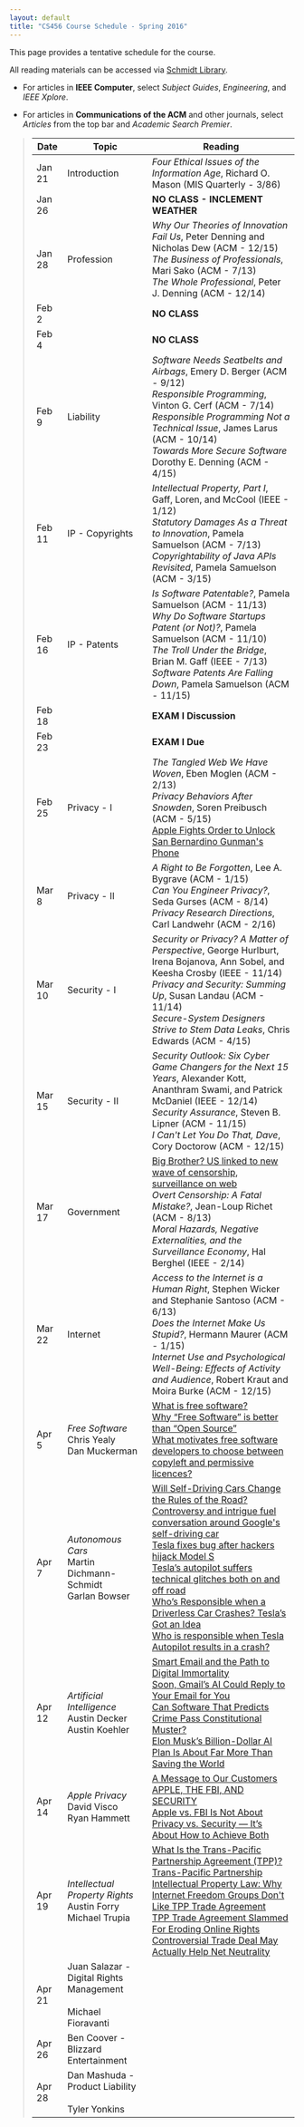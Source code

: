```yaml
---
layout: default
title: "CS456 Course Schedule - Spring 2016"
---
```


This page provides a tentative schedule for the course.

All reading materials can be accessed via [Schmidt Library](http://library.ycp.edu/home).

-   For articles in **IEEE Computer**, select *Subject Guides*, *Engineering*, and *IEEE Xplore*.

-   For articles in **Communications of the ACM** and other journals, select *Articles* from the top bar and *Academic Search Premier*.


>  Date   |      Topic      |                                    Reading                                             |
> ------- | --------------  | -------------------------------------------------------------------------------------- |
> Jan 21  | Introduction    | *Four Ethical Issues of the Information Age*, Richard O. Mason (MIS Quarterly - 3/86)  |
> Jan 26  |                 | **NO CLASS - INCLEMENT WEATHER** |
> Jan 28  | Profession      | *Why Our Theories of Innovation Fail Us*, Peter Denning and Nicholas Dew (ACM - 12/15) <br /> *The Business of Professionals*, Mari Sako (ACM - 7/13) <br /> *The Whole Professional*, Peter J. Denning (ACM - 12/14) |
> Feb 2   |                 | **NO CLASS** |
> Feb 4   |                 | **NO CLASS** |
> Feb 9   | Liability       | *Software Needs Seatbelts and Airbags*, Emery D. Berger (ACM - 9/12) <br /> *Responsible Programming*, Vinton G. Cerf (ACM - 7/14) <br /> *Responsible Programming Not a Technical Issue*, James Larus (ACM - 10/14) <br /> *Towards More Secure Software* Dorothy E. Denning (ACM - 4/15) |
> Feb 11  | IP - Copyrights | *Intellectual Property, Part I*, Gaff, Loren, and McCool (IEEE - 1/12) <br /> *Statutory Damages As a Threat to Innovation*, Pamela Samuelson (ACM - 7/13) <br /> *Copyrightability of Java APIs Revisited*, Pamela Samuelson (ACM - 3/15) |
> Feb 16  | IP - Patents    | *Is Software Patentable?*, Pamela Samuelson (ACM - 11/13) <br /> *Why Do Software Startups Patent (or Not)?*, Pamela Samuelson (ACM - 11/10) <br/> *The Troll Under the Bridge*, Brian M. Gaff (IEEE - 7/13) <br /> *Software Patents Are Falling Down*, Pamela Samuelson (ACM - 11/15) |
> Feb 18  |                 | **EXAM I Discussion** |
> Feb 23  |                 | **EXAM I Due** |
> Feb 25  | Privacy - I     | *The Tangled Web We Have Woven*, Eben Moglen (ACM - 2/13) <br /> *Privacy Behaviors After Snowden*, Soren Preibusch (ACM - 5/15) <br /> [Apple Fights Order to Unlock San Bernardino Gunman's Phone](http://www.nytimes.com/2016/02/18/technology/apple-timothy-cook-fbi-san-bernardino.html?_r=0) | 
> Mar 8   | Privacy - II    | *A Right to Be Forgotten*, Lee A. Bygrave (ACM - 1/15) <br /> *Can You Engineer Privacy?*, Seda Gurses (ACM - 8/14) <br /> *Privacy Research Directions*, Carl Landwehr (ACM - 2/16) | 
> Mar 10  | Security - I    | *Security or Privacy? A Matter of Perspective*, George Hurlburt, Irena Bojanova, Ann Sobel, and Keesha Crosby (IEEE - 11/14) <br /> *Privacy and Security: Summing Up*, Susan Landau (ACM - 11/14) <br /> *Secure-System Designers Strive to Stem Data Leaks*, Chris Edwards (ACM - 4/15) |
> Mar 15  | Security - II   | *Security Outlook: Six Cyber Game Changers for the Next 15 Years*, Alexander Kott, Ananthram Swami, and Patrick McDaniel (IEEE - 12/14) <br /> *Security Assurance*, Steven B. Lipner (ACM - 11/15) <br /> *I Can't Let You Do That, Dave*, Cory Doctorow (ACM - 12/15)|  
> Mar 17  | Government      | [Big Brother? US linked to new wave of censorship, surveillance on web](http://www.foxnews.com/tech/2013/02/27/special-report-surveillance-and-censorship-america/) <br /> *Overt Censorship: A Fatal Mistake?*, Jean-Loup Richet (ACM - 8/13) <br /> *Moral Hazards, Negative Externalities, and the Surveillance Economy*, Hal Berghel (IEEE - 2/14)|  
> Mar 22  | Internet        | *Access to the Internet is a Human Right*, Stephen Wicker and Stephanie Santoso (ACM - 6/13) <br /> *Does the Internet Make Us Stupid?*, Hermann Maurer (ACM - 1/15)  <br /> *Internet Use and Psychological Well-Being: Effects of Activity and Audience*, Robert Kraut and Moira Burke (ACM - 12/15) |  
> Apr 5   | *Free Software* <br /> Chris Yealy <br /> Dan Muckerman | [What is free software?](https://www.gnu.org/philosophy/free-sw.en.html) <br /> [Why “Free Software” is better than “Open Source”](https://www.gnu.org/philosophy/free-software-for-freedom.en.html) <br /> [What motivates free software developers to choose between copyleft and permissive licences?](https://opensource.com/law/13/8/motivation-free-software-licensing) |  
> Apr 7   | *Autonomous Cars* <br /> Martin Dichmann-Schmidt<br /> Garlan Bowser | [Will Self-Driving Cars Change the Rules of the Road?](http://ideas.time.com/2013/01/14/will-self-driving-cars-change-the-rules-of-the-road/) <br /> [Controversy and intrigue fuel conversation around Google's self-driving car](https://www.proopinion.com/en/blog/controversy-and-intrigue-fuel-conversation-around-googles-selfdriving-car) <br /> [Tesla fixes bug after hackers hijack Model S](http://money.cnn.com/2015/08/06/technology/tesla-hack/) <br /> [Tesla’s autopilot suffers technical glitches both on and off road](http://glitch.news/2015-10-22-teslas-autopilot-suffers-technical-glitches-both-on-and-off-road.html) <br /> [Who’s Responsible when a Driverless Car Crashes? Tesla’s Got an Idea](http://www.wsj.com/articles/tesla-electric-cars-soon-to-sport-autopilot-functions-such-as-passing-other-vehicles-1431532720) <br /> [Who is responsible when Tesla Autopilot results in a crash?](http://www.teslarati.com/responsible-tesla-autopilot-crash-accidents/) |  
> Apr 12  | *Artificial Intelligence* <br /> Austin Decker <br /> Austin Koehler | [Smart Email and the Path to Digital Immortality](http://www.technewsworld.com/story/83079.html) <br /> [Soon, Gmail’s AI Could Reply to Your Email for You](http://www.wired.com/2015/11/google-is-using-ai-to-create-automatic-replies-in-gmail/) <br /> [Can Software That Predicts Crime Pass Constitutional Muster?](http://www.npr.org/2013/07/26/205835674/can-software-that-predicts-crime-pass-constitutional-muster) <br /> [Elon Musk’s Billion-Dollar AI Plan Is About Far More Than Saving the World](http://www.wired.com/2015/12/elon-musks-billion-dollar-ai-plan-is-about-far-more-than-saving-the-world/) |  
> Apr 14  | *Apple Privacy* <br /> David Visco <br /> Ryan Hammett | [A Message to Our Customers](http://www.apple.com/customer-letter/) <br /> [APPLE, THE FBI, AND SECURITY](https://stratechery.com/2016/apple-the-fbi-and-security/) <br /> [Apple vs. FBI Is Not About Privacy vs. Security — It’s About How to Achieve Both](http://www.huffingtonpost.com/admiral-jim-stavridis-ret/apple-fbi-privacy-security_b_9404314.html)|  
> Apr 19  | *Intellectual Property Rights* <br /> Austin Forry <br /> Michael Trupia | [What Is the Trans-Pacific Partnership Agreement (TPP)?](https://www.eff.org/issues/tpp) <br /> [Trans-Pacific Partnership Intellectual Property Law: Why Internet Freedom Groups Don't Like TPP Trade Agreement](http://www.ibtimes.com/trans-pacific-partnership-intellectual-property-law-why-internet-freedom-groups-dont-2171936) <br /> [TPP Trade Agreement Slammed For Eroding Online Rights](http://techcrunch.com/2015/11/05/tpp-vs-privacy/) <br /> [Controversial Trade Deal May Actually Help Net Neutrality](http://www.wired.com/2015/11/tpp-net-neutrality/)|  
> Apr 21  | Juan Salazar - Digital Rights Management <br /> <br /> Michael Fioravanti | |  
> Apr 26  | Ben Coover - Blizzard Entertainment | |  
> Apr 28  | Dan Mashuda - Product Liability <br /> <br /> Tyler Yonkins | |  
















<!--
> Jan 27  | Profession      | *The Tears of Donald Knuth*, Thomas Haigh (ACM - 1/15) <br /> *The Business of Professionals*, Mari Sako (ACM - 7/13) <br /> *The Whole Professional*, Peter J. Denning (ACM - 12/14) |
> Jan 29  | Liability       | *Software Needs Seatbelts and Airbags*, Emery D. Berger (ACM - 9/12) <br /> *Responsible Programming*, Vinton G. Cerf (ACM - 7/14) <br /> *Responsible Programming Not a Technical Issue*, James Larus (ACM - 10/14) <br /> *Finding More Than One Worm in the Apple* Mike Bland (ACM - 7/14) |
> Feb 3   | IP - Copyrights | *Intellectual Property, Part I*, Gaff, Loren, and McCool (IEEE - 1/12) <br /> *Oracle v. Google: Are APIs Copyrightable?*, Pamela Samuelson (ACM - 11/12) <br /> *Statutory Damages As a Threat to Innovation*, Pamela Samuelson (ACM - 7/13) |
> Feb 5   | IP - Patents    | *Is Software Patentable?*, Pamela Samuelson (ACM - 11/13) <br /> *Why Do Software Startups Patent (or Not)?*, Pamela Samuelson (ACM - 11/10) <br/> *The Troll Under the Bridge*, Brian M. Gaff (IEEE - 7/13) <br /> *Supreme Court IP Update*, Brian M. Gaff (IEEE - 7/14) |
> Feb 17  | Privacy - I     | *The Tangled Web We Have Woven*, Eben Moglen (ACM - 2/13) <br /> *Data Brokers Are Watching You*, Gary Anthes (ACM - 1/15) <br/> *Big Data's End Run Around Procedural Privacy Protections*, Solon Barocas and Helen Nissenbaum (ACM - 11/14) | 
> Feb 24  | Privacy - II    | *A Right to Be Forgotten*, Lee A. Bygrave (ACM - 1/15) <br /> *Can You Engineer Privacy?*, Seda Gurses (ACM - 8/14) | 
> Mar 10  | Security - I    | *Security or Privacy? A Matter of Perspective*, George Hurlburt, Irena Bojanova, Ann Sobel, and Keesha Crosby (IEEE - 11/14) <br /> *Risky Business*, Leah Hoffman (ACM - 11/11) <br /> *Privacy and Security: Summing Up*, Susan Landau (ACM - 11/14)
> Mar 12  | Security - II   | *Preventing Heartbleed*, David A. Wheeler (IEEE - 11/14) <br /> *Security Collapse in the HTTPS Market*, Axel Arnbak, Hadi Asghari, Michel Van Eeten, and Nico Van Eijk (ACM - 10/14) <br /> *Security Outlook: Six Cyber Game Changers for the Next 15 Years*, Alexander Kott, Ananthram Swami, and Patrick McDaniel (IEEE - 12/14)|  
> Mar 17  | Government      | [Big Brother? US linked to new wave of censorship, surveillance on web](http://www.foxnews.com/tech/2013/02/27/special-report-surveillance-and-censorship-america/) <br /> *Overt Censorship: A Fatal Mistake?*, Jean-Loup Richet (ACM - 8/13) <br /> *Moral Hazards, Negative Externalities, and the Surveillance Economy*, Hal Berghel (IEEE - 2/14)|  
> Mar 24  | Internet        | *Living in a Digital World*, Samuel Greengard (ACM - 10/11) <br /> *Access to the Internet is a Human Right*, Stephen Wicker and Stephanie Santoso (ACM - 6/13) <br /> *Does the Internet Make Us Stupid?*, Hermann Maurer (ACM - 1/15)|  
> Apr 7   | Shane Bonner - Piracy <br /> <br /> Nick Lay - Encryption | *Can Online Piracy Be Stopped By Laws?*, Pamela Samuelson (ACM - 7/12) <br /> *What Happened to Video Game Piracy?*, Ben Depoorter (ACM - 5/14) <br /> [The Pentagon Gets ‘NSA Proof’ Phones](http://pjmedia.com/tatler/2015/04/01/the-pentagon-gets-nsa-proof-phones/) <br /> [The FBI used to recommend encryption. Now they want to ban it](http://www.theguardian.com/commentisfree/2015/mar/28/the-fbi-used-to-recommend-encryption-now-they-want-to-ban-it)|  
> Apr 9   | Mike Marsh - Net Neutrality | [A Consumer-Welfare Approach to Network Neutrality Regulation of the Internet](http://jcle.oxfordjournals.org/content/2/3/349.short) <br /> [The Solution to the F.C.C.’s Net-Neutrality Problems](http://www.newyorker.com/tech/elements/the-solution-to-the-f-c-c-s-net-neutrality-problems) <br /> [Net Neutrality Rules: Still a Threat to Internet Freedom](http://www.heritage.org/research/reports/2014/02/net-neutrality-rules-still-a-threat-to-internet-freedom)|  
> Apr 14   | Anthony Oduyebo - Ethical Hacking <br /> <br /> Aaron Roth - Hacktivists | [Ethical Hacking: Understanding the Benefits, Goals and Disadvantages](http://www.brighthub.com/internet/security-privacy/articles/77412.aspx) <br /> [IST researchers examine role of ‘white hat’ hackers in cyber warfare](http://news.psu.edu/story/341564/2015/01/21/research/ist-researchers-examine-role-‘white-hat’-hackers-cyber-warfare) <br /> *The Hacktivists*, Joe Dysart (ABA Journal - 12/11) <br /> *Hacktivists For Democracy*, Sophie McBain (New Statesman - 4/14) <br /> *Hacktivist Attacks Grow, Get Political*, Byron Acohido (USA Today - 7/25/12)|  
> Apr 16   | Sam Hamor - Github IP <br /> <br /> Hieu Dao - IP Patents | [Copyright Infringement and Software Version Control](http://swipreport.com/copyright-infringement-and-software-version-control/) <br /> [Open source licensing](https://help.github.com/articles/open-source-licensing/) <br /> *Compulsory Licensing After eBay*, Angela Foster (New Jersey Lawyer Magazine - 6/09) <br /> [Do Stronger Intellectual Property Rights Increase Innovation?](http://www.sciencedirect.com/science/article/pii/S0305750X14002630) <br /> *Updates on the Intellectual Property Front*, Pamela Samuelson (ACM - 11/14)|  
> Apr 21   | Thomas Hon - Incomplete Software <br /> <br /> Jason Fiddle - Day 1 Patches | [If Apple's Software Is Getting Buggier, It's No Wonder](http://www.fastcompany.com/3040436/if-apples-software-is-getting-buggier-its-no-wonder) <br /> [Blockbuster Games Have a Terrible, Horrible, No Good, Very Bad Day](http://www.wired.com/2014/11/buggy-games/) <br /> [Alpha Protocols: The perils of early access](http://www.pcauthority.com.au/Feature/396995,alpha-protocols-the-perils-of-early-access.aspx) <br /> [The Effects Of Day-One Patches](http://www.gameinformer.com/b/news/archive/2012/10/23/the-effects-of-day-one-patches.aspx) <br /> [More Than a Third of 2014’s Big-Budget Games Got Day-One Patches](http://kotaku.com/more-than-a-third-of-2014-s-big-budget-games-got-day-on-1686398805)|  
> Apr 23   | Chris Davis - Facial Recognition <br /> <br /> Cody Howard - Computer Mediation | [Facebook’s facial recognition software is now as accurate as the human brain, but what now?](http://www.extremetech.com/extreme/178777-facebooks-facial-recognition-software-is-now-as-accurate-as-the-human-brain-but-what-now) <br /> [Cloud-Powered Facial Recognition Is Terrifying](http://m.theatlantic.com/technology/archive/2011/09/cloud-powered-facial-recognition-is-terrifying/245867/) <br /> [Five Issues Of Facial Recognition Software](http://techli.com/2014/02/five-issues-of-facial-recognition-software/#.) <br /> [The NSA, Mediation and Digital Accountability](http://www.mediate.com/articles/DigitalAccountability.cfm) <br /> [NSA Has Ability To Hide Spying Software Deep Within Hard Drives: Cyber Researchers](http://www.huffingtonpost.com/2015/02/16/nsa-computer-spying_n_6694736.html)|  
> Apr 28   | Alana Palmerini - AI <br /> <br /> <br /> Drew Holtzapple - Robots | [Artificial intelligence: Know its purported benefits and risks](http://www.techrepublic.com/article/artificial-intelligence-know-its-purported-benefits-and-risks/) <br /> [Bionic Man](http://www.psfk.com/2013/10/prosthetics-ethics.html) <br /> [Bill Gates joins Elon Musk and Stephen Hawking in saying artificial intelligence is scary](http://qz.com/335768/bill-gates-joins-elon-musk-and-stephen-hawking-in-saying-artificial-intelligence-is-scary/) <br /> [Robots replacing human factory workers at faster pace](http://www.msn.com/en-us/money/technology/robots-replacing-human-factory-workers-at-faster-pace/ar-AA9bQeo) <br /> [10 Jobs that Won’t Be Taken By Robots…Yet](http://www.thefiscaltimes.com/Articles/2012/06/07/10-Jobs-that-Wont-Be-Taken-By-Robots-Yet?page=0%2C1) <br /> [Study indicates robots could replace 80% of jobs](http://robohub.org/study-indicates-robots-could-replace-80-of-jobs/) |  
> Apr 30   | Josh Coady - Computer Literacy <br /> Ryan Bare - Google Censorship | [Why Johnny Can't Program: A New Medium Requires A New Literacy](http://www.huffingtonpost.com/douglas-rushkoff/programming-literacy_b_745126.html) <br /> [Stop Saying "Computer Literacy"!](https://www.cs.berkeley.edu/~bh/stop.html) <br /> [Google: The reluctant censor of the Internet](http://money.cnn.com/2015/01/04/technology/google-censorship/) <br /> [Google Chrome Dragged Into Internet Censorship Fight](https://torrentfreak.com/google-chrome-dragged-internet-censorship-fight-150205/) |  
-->









